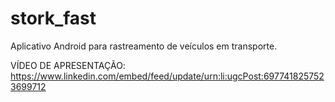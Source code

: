 # stork_fast

Aplicativo Android para rastreamento de veículos em transporte.

VÍDEO DE APRESENTAÇÃO:
https://www.linkedin.com/embed/feed/update/urn:li:ugcPost:6977418257523699712
